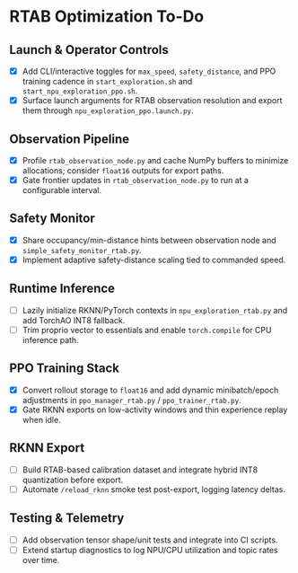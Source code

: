 # RTAB Optimization To-Do

## Launch & Operator Controls
- [x] Add CLI/interactive toggles for `max_speed`, `safety_distance`, and PPO training cadence in `start_exploration.sh` and `start_npu_exploration_ppo.sh`.
- [x] Surface launch arguments for RTAB observation resolution and export them through `npu_exploration_ppo.launch.py`.

## Observation Pipeline
- [x] Profile `rtab_observation_node.py` and cache NumPy buffers to minimize allocations; consider `float16` outputs for export paths.
- [x] Gate frontier updates in `rtab_observation_node.py` to run at a configurable interval.

## Safety Monitor
- [x] Share occupancy/min-distance hints between observation node and `simple_safety_monitor_rtab.py`.
- [x] Implement adaptive safety-distance scaling tied to commanded speed.

## Runtime Inference
- [ ] Lazily initialize RKNN/PyTorch contexts in `npu_exploration_rtab.py` and add TorchAO INT8 fallback.
- [ ] Trim proprio vector to essentials and enable `torch.compile` for CPU inference path.

## PPO Training Stack
- [x] Convert rollout storage to `float16` and add dynamic minibatch/epoch adjustments in `ppo_manager_rtab.py` / `ppo_trainer_rtab.py`.
- [x] Gate RKNN exports on low-activity windows and thin experience replay when idle.

## RKNN Export
- [ ] Build RTAB-based calibration dataset and integrate hybrid INT8 quantization before export.
- [ ] Automate `/reload_rknn` smoke test post-export, logging latency deltas.

## Testing & Telemetry
- [ ] Add observation tensor shape/unit tests and integrate into CI scripts.
- [ ] Extend startup diagnostics to log NPU/CPU utilization and topic rates over time.
